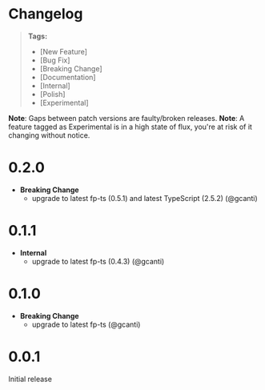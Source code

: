 # Changelog

> **Tags:**
> - [New Feature]
> - [Bug Fix]
> - [Breaking Change]
> - [Documentation]
> - [Internal]
> - [Polish]
> - [Experimental]

**Note**: Gaps between patch versions are faulty/broken releases.
**Note**: A feature tagged as Experimental is in a high state of flux, you're at risk of it changing without notice.

# 0.2.0

- **Breaking Change**
  - upgrade to latest fp-ts (0.5.1) and latest TypeScript (2.5.2) (@gcanti)

# 0.1.1

- **Internal**
  - upgrade to latest fp-ts (0.4.3) (@gcanti)

# 0.1.0

- **Breaking Change**
  - upgrade to latest fp-ts (@gcanti)

# 0.0.1

Initial release
